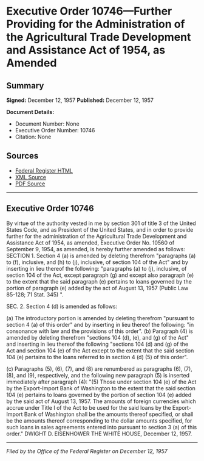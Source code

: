 # Executive Order 10746—Further Providing for the Administration of the Agricultural Trade Development and Assistance Act of 1954, as Amended

## Summary

**Signed:** December 12, 1957
**Published:** December 12, 1957

**Document Details:**
- Document Number: None
- Executive Order Number: 10746
- Citation: None

## Sources
- [Federal Register HTML](https://www.presidency.ucsb.edu/documents/executive-order-10746-further-providing-for-the-administration-the-agricultural-trade)
- [XML Source](None)
- [PDF Source](None)

---

## Executive Order 10746

By virtue of the authority vested in me by section 301 of title 3 of the United States Code, and as President of the United States, and in order to provide further for the administration of the Agricultural Trade Development and Assistance Act of 1954, as amended, Executive Order No. 10560 of September 9, 1954, as amended, is hereby further amended as follows:
SECTION 1. Section 4 (a) is amended by deleting therefrom "paragraphs (a) to (f), inclusive, and (h) to (j), inclusive, of section 104 of the Act" and by inserting in lieu thereof the following: "paragraphs (a) to (j), inclusive, of section 104 of the Act, except paragraph (g) and except also paragraph (e) to the extent that the said paragraph (e) pertains to loans governed by the portion of paragraph (e) added by the act of August 13, 1957 (Public Law 85-128; 71 Stat. 345) ".

SEC. 2. Section 4 (d) is amended as follows:

(a) The introductory portion is amended by deleting therefrom "pursuant to section 4 (a) of this order" and by inserting in lieu thereof the following: "in consonance with law and the provisions of this order".
(b) Paragraph (4) is amended by deleting therefrom "sections 104 (d), (e), and (g) of the Act" and inserting in lieu thereof the following "sections 104 (d) and (g) of the Act and section 104 (e) of the Act except to the extent that the said section 104 (e) pertains to the loans referred to in section 4 (d) (5) of this order".

(c) Paragraphs (5), (6), (7), and (8) are renumbered as paragraphs (6), (7), (8), and (9), respectively, and the following new paragraph (5) is inserted immediately after paragraph (4):
"(5) Those under section 104 (e) of the Act by the Export-Import Bank of Washington to the extent that the said section 104 (e) pertains to loans governed by the portion of section 104 (e) added by the said act of August 13, 1957. The amounts of foreign currencies which accrue under Title I of the Act to be used for the said loans by the Export-Import Bank of Washington shall be the amounts thereof specified, or shall be the amounts thereof corresponding to the dollar amounts specified, for such loans in sales agreements entered into pursuant to section 3 (a) of this order."
DWIGHT D. EISENHOWER
THE WHITE HOUSE,
December 12, 1957.

---

*Filed by the Office of the Federal Register on December 12, 1957*
